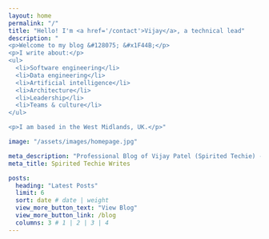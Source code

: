 ```yaml
---
layout: home
permalink: "/"
title: "Hello! I'm <a href='/contact'>Vijay</a>, a technical lead"
description: "
<p>Welcome to my blog &#128075; &#x1F44B;</p>
<p>I write about:</p>
<ul>
  <li>Software engineering</li>
  <li>Data engineering</li>
  <li>Artificial intelligence</li>
  <li>Architecture</li>
  <li>Leadership</li>
  <li>Teams & culture</li>
</ul>

<p>I am based in the West Midlands, UK.</p>"

image: "/assets/images/homepage.jpg"

meta_description: "Professional Blog of Vijay Patel (Spirited Techie) - Technical Leadership, Data Engineering, Data Platforms, Tech & Data Architecture, Effective Teams"
meta_title: Spirited Techie Writes

posts:
  heading: "Latest Posts"
  limit: 6
  sort: date # date | weight
  view_more_button_text: "View Blog"
  view_more_button_link: /blog
  columns: 3 # 1 | 2 | 3 | 4
---
```

